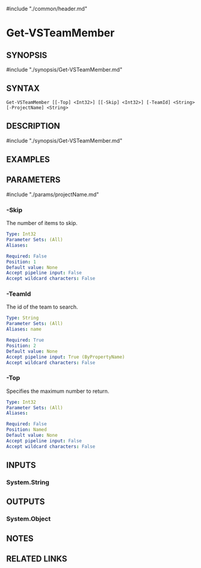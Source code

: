 #include "./common/header.md"

# Get-VSTeamMember

## SYNOPSIS
#include "./synopsis/Get-VSTeamMember.md"

## SYNTAX

```
Get-VSTeamMember [[-Top] <Int32>] [[-Skip] <Int32>] [-TeamId] <String> [-ProjectName] <String>
```

## DESCRIPTION
#include "./synopsis/Get-VSTeamMember.md"

## EXAMPLES

## PARAMETERS

#include "./params/projectName.md"

### -Skip
The number of items to skip.

```yaml
Type: Int32
Parameter Sets: (All)
Aliases: 

Required: False
Position: 1
Default value: None
Accept pipeline input: False
Accept wildcard characters: False
```

### -TeamId
The id of the team to search.

```yaml
Type: String
Parameter Sets: (All)
Aliases: name

Required: True
Position: 2
Default value: None
Accept pipeline input: True (ByPropertyName)
Accept wildcard characters: False
```

### -Top
Specifies the maximum number to return.

```yaml
Type: Int32
Parameter Sets: (All)
Aliases: 

Required: False
Position: Named
Default value: None
Accept pipeline input: False
Accept wildcard characters: False
```

## INPUTS

### System.String


## OUTPUTS

### System.Object

## NOTES

## RELATED LINKS